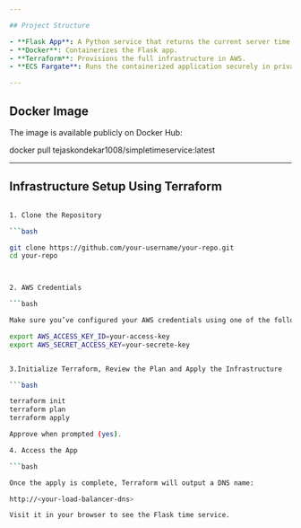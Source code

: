```yaml
---

## Project Structure

- **Flask App**: A Python service that returns the current server time.
- **Docker**: Containerizes the Flask app.
- **Terraform**: Provisions the full infrastructure in AWS.
- **ECS Fargate**: Runs the containerized application securely in private subnets.

---
```


## Docker Image

The image is available publicly on Docker Hub:

docker pull tejaskondekar1008/simpletimeservice:latest


---

## Infrastructure Setup Using Terraform

```bash

1. Clone the Repository

```bash

git clone https://github.com/your-username/your-repo.git
cd your-repo



2. AWS Credentials

```bash

Make sure you’ve configured your AWS credentials using one of the following:

export AWS_ACCESS_KEY_ID=your-access-key
export AWS_SECRET_ACCESS_KEY=your-secrete-key


3.Initialize Terraform, Review the Plan and Apply the Infrastructure

```bash

terraform init
terraform plan
terraform apply

Approve when prompted (yes).

4. Access the App

```bash

Once the apply is complete, Terraform will output a DNS name:

http://<your-load-balancer-dns>

Visit it in your browser to see the Flask time service.


